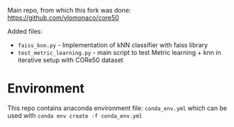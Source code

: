 Main repo, from which this fork was done: https://github.com/vlomonaco/core50

Added files:

 - ```faiss_knn.py``` - Implementation of kNN classifier with faiss library
 - ```test_metric_learning.py``` - main script to test Metric learning + knn in iterative setup with CORe50 dataset

# Environment 

This repo contains anaconda environment file: ```conda_env.yml``` which can be used with ```conda env create -f conda_env.yml```
